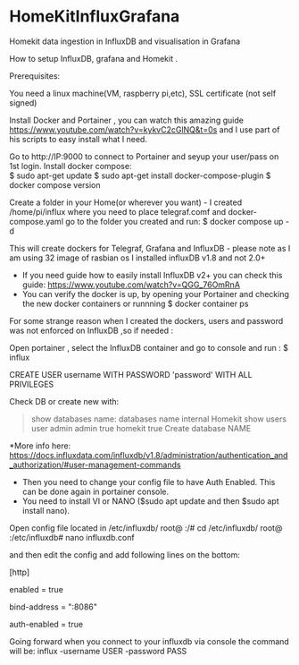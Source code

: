 # HomeKitInfluxGrafana
Homekit data ingestion in InfluxDB and visualisation in Grafana

How to setup InfluxDB, grafana and Homekit .

Prerequisites: 

You need a linux machine(VM, raspberry pi,etc), SSL certificate (not self signed)

Install Docker and Portainer ,  you can watch this amazing guide https://www.youtube.com/watch?v=kykvC2cGlNQ&t=0s  and I use part of his scripts to easy install what I need. 

Go to http://IP:9000 to connect to Portainer and seyup your user/pass on 1st login. 
Install docker compose:  
$ sudo apt-get update
$ sudo apt-get install docker-compose-plugin 
$ docker compose version

Create a folder in your Home(or wherever you want) - I created /home/pi/influx where you need to place telegraf.comf and docker-compose.yaml 
go to the folder you created and run:
$ docker compose up -d  

This will create dockers for  Telegraf, Grafana and InfluxDB - please note as I am using 32 image of rasbian os I installed influxDB v1.8 and not 2.0+
* If you need guide how to easily install InfluxDB v2+ you can check this guide: https://www.youtube.com/watch?v=QGG_76OmRnA   
* You can verify the docker is up, by opening your Portainer and checking the new docker containers or runnning $ docker container ps 

For some strange reason when I created the dockers, users and password was not enforced on InfluxDB  ,so if needed :

Open portainer , select the InfluxDB container and go to console and run : 
$ influx 

CREATE USER username WITH PASSWORD 'password' WITH ALL PRIVILEGES  

Check DB or create new with:

>show databases
name: databases
name
internal
Homekit
>show users
user    admin
admin   true
homekit true
>Create database NAME 

*More info here: https://docs.influxdata.com/influxdb/v1.8/administration/authentication_and_authorization/#user-management-commands 
* Then you need to change your config file to have Auth Enabled. This can be done again in portainer console.  
* You need to install VI or NANO ($sudo apt update and then $sudo apt install nano).

Open config file located in /etc/influxdb/
root@ :/# cd /etc/influxdb/
root@ :/etc/influxdb# nano influxdb.conf   

and then edit the config and add following lines on the bottom:

[http]

  enabled = true

  bind-address = ":8086"

  auth-enabled = true

Going forward when you connect to your influxdb via console the command will be: influx -username USER -password PASS